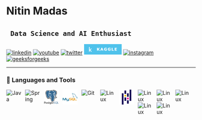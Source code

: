 # Nitin Madas
## **` Data Science and AI Enthusiast`**


[![linkedin](https://img.shields.io/badge/linkedin-0A66C2?style=for-the-badge&logo=linkedin&logoColor=white)](https://www.linkedin.com/in/mrbriit/)
[![youtube](https://img.shields.io/badge/youtube-FF0000?style=for-the-badge&logo=youtube&logoColor=white)](https://youtube.com/c/crazycoder)
[![twitter](https://img.shields.io/badge/twitter-1DA1F2?style=for-the-badge&logo=twitter&logoColor=white)](https://twitter.com/mrbriit)
[<img src="https://github.com/nitinmadas/nitinmadas/blob/main/kaggle_badge.png" width=100px height=28px />](https://kaggle.com/nitinmadas)
[![instagram](https://img.shields.io/badge/instagram-ec0075?style=for-the-badge&logo=instagram&logoColor=white)](https://instagram.com/nitinmadas24)
[![geeksforgeeks](https://img.shields.io/badge/geeksforgeeks-2a9d47?style=for-the-badge)](https://auth.geeksforgeeks.org/user/nitinmadas/)

---

### 🧰 Languages and Tools

<img align="left" alt="Java" width="40px" style="padding-right:10px;" src="https://raw.githubusercontent.com/danielcranney/readme-generator/main/public/icons/skills/python-colored.svg"/>
<img align="left" alt="Spring" width="40px" style="padding-right:10px;" src="https://raw.githubusercontent.com/danielcranney/readme-generator/main/public/icons/skills/rlang-colored.svg" />
<img align="left" alt="TypeScript" width="40px" style="padding-right:10px;" src="https://raw.githubusercontent.com/devicons/devicon/master/icons/postgresql/postgresql-original-wordmark.svg" />
<img align="left" alt="Angular" width="40px" style="padding-right:10px;" src="https://raw.githubusercontent.com/devicons/devicon/master/icons/mysql/mysql-original-wordmark.svg" />
<img align="left" alt="Git" width="40px" style="padding-right:10px;" src="https://img.icons8.com/color/48/000000/microsoft-excel-2019--v1.png" />
<img align="left" alt="Linux" width="40px" style="padding-right:10px;" src="https://img.icons8.com/color/48/000000/power-bi.png" />

<img align="left" alt="Linux" width="40px" style="padding-right:10px;" src="https://raw.githubusercontent.com/devicons/devicon/2ae2a900d2f041da66e950e4d48052658d850630/icons/pandas/pandas-original.svg" />
<img align="left" alt="Linux" width="40px" style="padding-right:10px;" src="https://seaborn.pydata.org/_images/logo-mark-lightbg.svg" />
<img align="left" alt="Linux" width="40px" style="padding-right:10px;" src="https://upload.wikimedia.org/wikipedia/commons/0/05/Scikit_learn_logo_small.svg" />

<img align="left" alt="Linux" width="40px" style="padding-right:10px;" src="https://www.vectorlogo.zone/logos/git-scm/git-scm-icon.svg" />
<img align="left" alt="Linux" width="40px" style="padding-right:10px;" src="https://www.vectorlogo.zone/logos/pocoo_flask/pocoo_flask-icon.svg" />

<img align="left" alt="Linux" width="40px" style="padding-right:10px;" src="https://cdn.worldvectorlogo.com/logos/django.svg" />

<br>
<br>

<!--
<p align="left"> <img src="https://komarev.com/ghpvc/?username=nitinmadas&label=Profile%20views&color=0e75b6&style=flat" alt="nitinmadas" /> </p>
<p align="left"> <a href="https://twitter.com/nitinmadas24" target="blank"><img src="https://img.shields.io/twitter/follow/nitinmadas24?logo=twitter&style=for-the-badge" alt="nitinmadas24" /></a> </p>
-->



